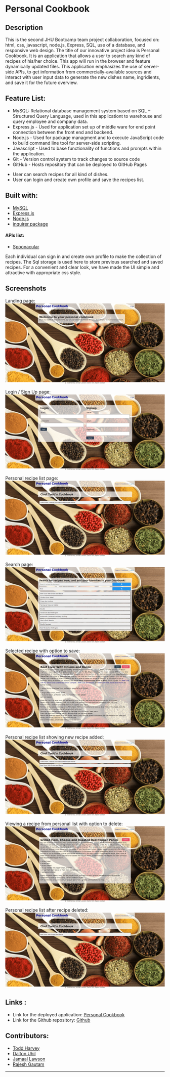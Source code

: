 # Personal Cookbook

## Description
This is the second JHU Bootcamp team project collaboration, focused on: html, css, javascript, node.js, Express, SQL, use of a database, and responsive web design. The title of our innovative project idea is Personal Cookbook. It is an application that allows a user to search any kind of recipes of his/her choice. This app will run in the browser and feature dynamically updated files. This application emphasizes the use of server-side APIs, to get information from commercially-available sources and interact with user input data to generate the new dishes name, ingridients, and save it for the future overview.

## Feature List:
- MySQL: Relational database management system based on SQL – Structured Query Language, used in this applicationt to warehouse and query employee and company data.
- Express.js - Used for application set up of middle ware for end point connection between the front end and backend.
- Node.js - Used for package managment and to execute JavaScript code to build command line tool for server-side scripting.
- Javascript - Used to base functionality of functions and prompts within the application.
- Git - Version control system to track changes to source code
- GitHub - Hosts repository that can be deployed to GitHub Pages


* User can search recipes for all kind of dishes.
* User can login and create own profile and save the recipes list.


## Built with:

- [MySQL](https://developer.mozilla.org/en-US/docs/Glossary/SQL)
- [Express.js](https://developer.mozilla.org/en-US/docs/Learn/Server-side/Express_Nodejs)
- [Node.js](https://developer.mozilla.org/en-US/docs/Glossary/Node.js?retiredLocale=hu)
- [inquirer package](https://www.npmjs.com/package/inquirer)

#### APIs list:
* [Spoonacular](https://spoonacular.com/food-api)

Each individual can sign in and create own profile to make the collection of recipes. The Sql storage is used here to store previous searched and saved recipes. For a convenient and clear look, we have made the UI simple and attractive with appropriate css style. 

## Screenshots

Landing page:
![The Personal Cookbook allows registered users to search a recipe database and save them to a personal cookbook](./public/images/personal-cookbook-1.png)

Login / Sign Up page:
![The Personal Cookbook allows registered users to search a recipe database and save them to a personal cookbook](./public/images/personal-cookbook-2.png)

Personal recipe list page:
![The Personal Cookbook allows registered users to search a recipe database and save them to a personal cookbook](./public/images/personal-cookbook-3.png)

Search page:
![The Personal Cookbook allows registered users to search a recipe database and save them to a personal cookbook](./public/images/personal-cookbook-4.png)

Selected recipe with option to save:
![The Personal Cookbook allows registered users to search a recipe database and save them to a personal cookbook](./public/images/personal-cookbook-5.png)

Personal recipe list showing new recipe added:
![The Personal Cookbook allows registered users to search a recipe database and save them to a personal cookbook](./public/images/personal-cookbook-6.png)

Viewing a recipe from personal list with option to delete:
![The Personal Cookbook allows registered users to search a recipe database and save them to a personal cookbook](./public/images/personal-cookbook-7.png)

Personal recipe list after recipe deleted:
![The Personal Cookbook allows registered users to search a recipe database and save them to a personal cookbook](./public/images/personal-cookbook-8.png)

## Links :

* Link for the deployed application: [Personal Cookbook](https://tranquil-springs-98499.herokuapp.com/)
* Link for the Github repository: [Github](https://github.com/tharveyster/recipe-search)

## Contributors:
* [Todd Harvey](https://github.com/tharveyster)
* [Dalton Uhil](https://github.com/duhl91)
* [Jamaal Lawson](https://github.com/Maalie04)
* [Rajesh Gautam](https://github.com/Rajesh295-dev)

- - -
